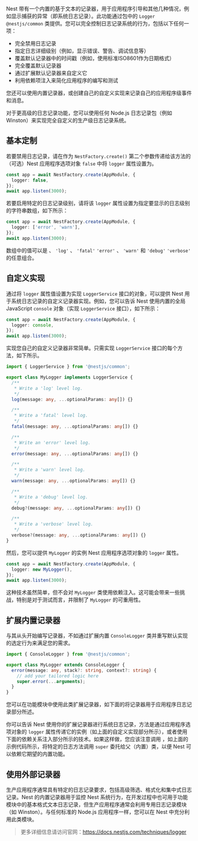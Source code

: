 Nest 带有一个内置的基于文本的记录器，用于应用程序引导和其他几种情况，例如显示捕获的异常（即系统日志记录）。此功能通过包中的 `Logger` `@nestjs/common` 类提供。您可以完全控制日志记录系统的行为，包括以下任何一项：

- 完全禁用日志记录
- 指定日志详细级别（例如，显示错误、警告、调试信息等）
- 覆盖默认记录器中的时间戳（例如，使用标准ISO8601作为日期格式）
- 完全覆盖默认记录器
- 通过扩展默认记录器来自定义它
- 利用依赖项注入来简化应用程序的编写和测试

您还可以使用内置记录器，或创建自己的自定义实现来记录自己的应用程序级事件和消息。

对于更高级的日志记录功能，您可以使用任何 Node.js 日志记录包（例如 Winston）来实现完全自定义的生产级日志记录系统。



## 基本定制

若要禁用日志记录，请在作为 `NestFactory.create()` 第二个参数传递给该方法的（可选）Nest 应用程序选项对象 `false` 中将 `logger` 属性设置为。

```typescript
const app = await NestFactory.create(AppModule, {
  logger: false,
});
await app.listen(3000);
```

若要启用特定的日志记录级别，请将该 `logger` 属性设置为指定要显示的日志级别的字符串数组，如下所示：

```typescript
const app = await NestFactory.create(AppModule, {
  logger: ['error', 'warn'],
});
await app.listen(3000);
```

数组中的值可以是 、 `'log'` 、 `'fatal'` `'error'` 、 `'warn'` 和 `'debug'` `'verbose'` 的任意组合。



## 自定义实现

通过将 `logger` 属性值设置为实现 `LoggerService` 接口的对象，可以提供 Nest 用于系统日志记录的自定义记录器实现。例如，您可以告诉 Nest 使用内置的全局 JavaScript `console` 对象（实现 `LoggerService` 接口），如下所示：

```typescript
const app = await NestFactory.create(AppModule, {
  logger: console,
});
await app.listen(3000);
```

实现您自己的自定义记录器非常简单。只需实现 `LoggerService` 接口的每个方法，如下所示。

```typescript
import { LoggerService } from '@nestjs/common';

export class MyLogger implements LoggerService {
  /**
   * Write a 'log' level log.
   */
  log(message: any, ...optionalParams: any[]) {}

  /**
   * Write a 'fatal' level log.
   */
  fatal(message: any, ...optionalParams: any[]) {}

  /**
   * Write an 'error' level log.
   */
  error(message: any, ...optionalParams: any[]) {}

  /**
   * Write a 'warn' level log.
   */
  warn(message: any, ...optionalParams: any[]) {}

  /**
   * Write a 'debug' level log.
   */
  debug?(message: any, ...optionalParams: any[]) {}

  /**
   * Write a 'verbose' level log.
   */
  verbose?(message: any, ...optionalParams: any[]) {}
}
```

然后，您可以提供 `MyLogger` 的实例 Nest 应用程序选项对象的 `logger` 属性。

```typescript
const app = await NestFactory.create(AppModule, {
  logger: new MyLogger(),
});
await app.listen(3000);
```

这种技术虽然简单，但不会对 `MyLogger` 类使用依赖注入。这可能会带来一些挑战，特别是对于测试而言，并限制了 `MyLogger` 的可重用性。



## 扩展内置记录器

与其从头开始编写记录器，不如通过扩展内置 `ConsoleLogger` 类并重写默认实现的选定行为来满足您的需求。

```typescript
import { ConsoleLogger } from '@nestjs/common';

export class MyLogger extends ConsoleLogger {
  error(message: any, stack?: string, context?: string) {
    // add your tailored logic here
    super.error(...arguments);
  }
}
```

您可以在功能模块中使用此类扩展记录器，如下面的将记录器用于应用程序日志记录部分所述。

你可以告诉 Nest 使用你的扩展记录器进行系统日志记录，方法是通过应用程序选项对象的 `logger` 属性传递它的实例（如上面的自定义实现部分所示），或者使用下面的依赖关系注入部分所示的技术。如果这样做，您应该注意调用 ，如上面的示例代码所示，将特定的日志方法调用 `super` 委托给父（内置）类，以便 Nest 可以依赖它期望的内置功能。



## 使用外部记录器

生产应用程序通常具有特定的日志记录要求，包括高级筛选、格式化和集中式日志记录。Nest 的内置记录器用于监控 Nest 系统行为，在开发过程中也可用于功能模块中的基本格式文本日志记录，但生产应用程序通常会利用专用日志记录模块（如 Winston）。与任何标准的 Node.js 应用程序一样，您可以在 Nest 中充分利用此类模块。



> 更多详细信息请访问官网：https://docs.nestjs.com/techniques/logger